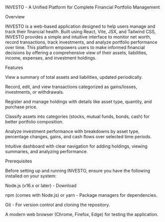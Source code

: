 INVESTO - A Unified Platform for Complete Financial Portfolio Management

Overview

INVESTO is a web-based application designed to help users manage and track their financial health. Built using React, Vite, JSX, and Tailwind CSS, INVESTO provides a simple and intuitive interface to monitor net worth, record transactions, track investments, and analyze portfolio performance over time. This platform empowers users to make informed financial decisions by offering a comprehensive view of their assets, liabilities, income, expenses, and investment holdings.

Features





View a summary of total assets and liabilities, updated periodically.



Record, edit, and view transactions categorized as gains/losses, investments, or withdrawals.



Register and manage holdings with details like asset type, quantity, and purchase price.



Classify assets into categories (stocks, mutual funds, bonds, cash) for better portfolio composition.



Analyze investment performance with breakdowns by asset type, percentage changes, gains, and cash flows over selected time periods.



Intuitive dashboard with clear navigation for adding holdings, viewing summaries, and analyzing performance.

Prerequisites

Before setting up and running INVESTO, ensure you have the following installed on your system:





Node.js (v16.x or later) - Download



npm (comes with Node.js) or yarn - Package managers for dependencies.



Git - For version control and cloning the repository.



A modern web browser (Chrome, Firefox, Edge) for testing the application.
